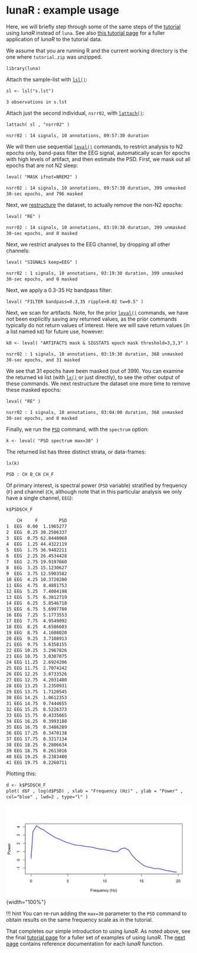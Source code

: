 # lunaR : example usage

Here, we will briefly step through some of the same steps of the
[tutorial](../../tut/tut3.md#spectral-and-spindle-analyses) using _lunaR_
instead of `luna`.  See also [this tutorial page](../../tut/tut4.md) for a
fuller application of _lunaR_ to the tutorial data.

We assume that you are running R and the current working directory is
the one where `tutorial.zip` was unzipped.

```
library(luna)
```

Attach the sample-list with [`lsl()`](#lsl):
```
sl <- lsl("s.lst")
```
```
3 observations in s.lst 
```

Attach just the second individual, `nsrr02`, with [`lattach()`](#lattach):
```
lattach( sl , "nsrr02" ) 
```
```
nsrr02 : 14 signals, 10 annotations, 09:57:30 duration
```

We will then use sequential [`leval()`](#leval) commands, to restrict
analysis to N2 epochs only, band-pass filter the EEG signal,
automatically scan for epochs with high levels of artifact, and then
estimate the PSD.  First, we mask out all epochs that are not N2 sleep:

```
leval( "MASK ifnot=NREM2" )
```
```
nsrr02 : 14 signals, 10 annotations, 09:57:30 duration, 399 unmasked 30-sec epochs, and 796 masked
```
Next, we [restructure](../../ref/masks.md#restructure) the dataset, to actually remove the non-N2 epochs:
```
leval( "RE" )
```
```
nsrr02 : 14 signals, 10 annotations, 03:19:30 duration, 399 unmasked 30-sec epochs, and 0 masked
```
Next, we restrict analyses to the EEG channel, by dropping all other channels:
```
leval( "SIGNALS keep=EEG" )
```
```
nsrr02 : 1 signals, 10 annotations, 03:19:30 duration, 399 unmasked 30-sec epochs, and 0 masked
```
Next, we apply a 0.3-35 Hz bandpass filter:
```
leval( "FILTER bandpass=0.3,35 ripple=0.02 tw=0.5" )
```

Next, we scan for artifacts.  Note, for the prior [`leval()`](#leval) commands,
we have not been explicitly saving any returned values, as the prior
commands typically do not return values of interest.  Here we will
save return values (in a list named `k0`) for future use, however:

```
k0 <- leval( "ARTIFACTS mask & SIGSTATS epoch mask threshold=3,3,3" ) 
```
```
nsrr02 : 1 signals, 10 annotations, 03:19:30 duration, 368 unmasked 30-sec epochs, and 31 masked
```

We see that 31 epochs have been masked (out of 399).  You can examine
the returned `k0` list (with [`lx()`](#lx) or just directly), to see
the other output of these commands.  We next restructure the dataset one
more time to remove these masked epochs:
 
```
leval( "RE" )
```
```
nsrr02 : 1 signals, 10 annotations, 03:04:00 duration, 368 unmasked 30-sec epochs, and 0 masked
```
Finally, we run the [`PSD`](../../ref/power-spectra.md#psd) command, with the `spectrum` option:

```
k <- leval( "PSD spectrum max=30" ) 
```
The returned list has three distinct strata, or data-frames:
```
lx(k)
```
```
PSD : CH B_CH CH_F 
```

Of primary interest, is spectral power (`PSD` variable) stratified by
frequency (`F`) and channel (`CH`, although note that in this
particular analysis we only have a single channel, `EEG`):

```
k$PSD$CH_F
```
```
    CH     F        PSD
1  EEG  0.00  1.1965277
2  EEG  0.25 30.2506337
3  EEG  0.75 62.8448068
4  EEG  1.25 44.4322119
5  EEG  1.75 36.9482211
6  EEG  2.25 26.4534428
7  EEG  2.75 19.9197660
8  EEG  3.25 15.1230627
9  EEG  3.75 12.5903582
10 EEG  4.25 10.3720280
11 EEG  4.75  8.4881753
12 EEG  5.25  7.4004198
13 EEG  5.75  6.3812719
14 EEG  6.25  5.8546718
15 EEG  6.75  5.6997780
16 EEG  7.25  5.1773553
17 EEG  7.75  4.9549092
18 EEG  8.25  4.6586603
19 EEG  8.75  4.1608020
20 EEG  9.25  3.7108913
21 EEG  9.75  3.6358155
22 EEG 10.25  3.2967826
23 EEG 10.75  3.0307075
24 EEG 11.25  2.6924206
25 EEG 11.75  2.7074242
26 EEG 12.25  3.8733526
27 EEG 12.75  4.2031480
28 EEG 13.25  3.2350931
29 EEG 13.75  1.7120545
30 EEG 14.25  1.0612353
31 EEG 14.75  0.7444655
32 EEG 15.25  0.5226373
33 EEG 15.75  0.4335665
34 EEG 16.25  0.3993188
35 EEG 16.75  0.3486289
36 EEG 17.25  0.3470138
37 EEG 17.75  0.3217134
38 EEG 18.25  0.2806634
39 EEG 18.75  0.2613016
40 EEG 19.25  0.2383480
41 EEG 19.75  0.2260711
```
Plotting this:
```
d <- k$PSD$CH_F
plot( d$F , log(d$PSD) , xlab = "Frequency (Hz)" , ylab = "Power" , col="blue" , lwd=2 , type="l" )
```

![img](../../img/r-psd.png){width="100%"}

!!! hint
    You can re-run adding the `max=30` parameter to the `PSD` command to obtain results on the same frequency scale as in the tutorial.


That completes our simple introduction to using _lunaR_.  As noted
above, see the final [tutorial page](../../tut/tut4.md) for a fuller set
of examples of using _lunaR_.  The [next page](ref.md) contains
reference documentation for each _lunaR_ function.


